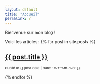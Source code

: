 ```yaml
---
layout: default
title: "Accueil"
permalink: /
---
```

Bienvenue sur mon blog !

Voici les articles :
{% for post in site.posts %}
  <article>
    <h2><a href="{{ post.url | relative_url }}">{{ post.title }}</a></h2>
    <p><small>Publié le {{ post.date | date: "%Y-%m-%d" }}</small></p>
  </article>
{% endfor %}

